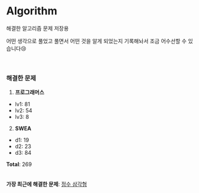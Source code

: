 # Algorithm
해결한 알고리즘 문제 저장용

어떤 생각으로 풀었고 풀면서 어떤 것을 알게 되었는지 기록해놔서 조금 어수선할 수 있습니다😢
<br><br><br>
### 해결한 문제
1.  **프로그래머스**
-  lv1: 81
-  lv2: 54
-  lv3: 8
2.  **SWEA**
-  d1: 19
-  d2: 23
-  d3: 84

**Total**:  269
<br><br><br>
**가장 최근에 해결한 문제**: [정수 삼각형](https://github.com/SobinYim/Algorithm/blob/main/%5BProgrammers%5D%20Lv3/%EC%A0%95%EC%88%98%20%EC%82%BC%EA%B0%81%ED%98%95.py)
